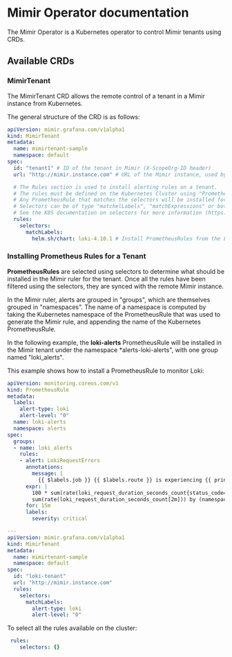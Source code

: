 # Mimir Operator documentation

The Mimir Operator is a Kubernetes operator to control Mimir tenants using CRDs.

## Available CRDs

### MimirTenant

The MimirTenant CRD allows the remote control of a tenant in a Mimir instance from Kubernetes.  


The general structure of the CRD is as follows:

```yaml
apiVersion: mimir.grafana.com/v1alpha1
kind: MimirTenant
metadata:
  name: mimirtenant-sample
  namespace: default
spec:
  id: "tenant1" # ID of the tenant in Mimir (X-ScopeOrg-ID header)
  url: "http://mimir.instance.com" # URL of the Mimir instance, used by the operator to connect and operate on the tenants

  # The Rules section is used to install alerting rules on a tenant. 
  # The rules must be defined on the Kubernetes Cluster using "PrometheusRules" from the PrometheusOperator (https://github.com/prometheus-operator/prometheus-operator)
  # Any PrometheusRule that matches the selectors will be installed for the tenant in Mimir
  # Selectors can be of type "matchelLabels", "matchExpressions" or both (requirements are ANDed).
  # See the K8S documentation on selectors for more information (https://kubernetes.io/docs/concepts/overview/working-with-objects/labels/).
  rules:
    selectors:
      matchLabels:
        helm.sh/chart: loki-4.10.1 # Install PrometheusRules from the Loki chart
```

### Installing Prometheus Rules for a Tenant

**PrometheusRules** are selected using selectors to determine what should be installed in the Mimir ruler for the tenant. Once all the rules have been filtered using the selectors, they are synced with the remote Mimir instance.

In the Mimir ruler, alerts are grouped in "groups", which are themselves grouped in "namespaces". The name of a namespace is computed by taking the Kubernetes namespace of the PrometheusRule that was used to generate the Mimir rule, and appending the name of the Kubernetes PrometheusRule.

In the following example, the **loki-alerts** PrometheusRule will be installed in the Mimir tenant under the namespace *alerts-loki-alerts", with one group named "loki_alerts".

This example shows how to install a PrometheusRule to monitor Loki:
```yaml
apiVersion: monitoring.coreos.com/v1
kind: PrometheusRule
metadata:
  labels:
    alert-type: loki
    alert-level: "0"
  name: loki-alerts
  namespace: alerts
spec:
  groups:
  - name: loki_alerts
    rules:
    - alert: LokiRequestErrors
      annotations:
        message: |
          {{ $labels.job }} {{ $labels.route }} is experiencing {{ printf "%.2f" $value }}% errors.
      expr: |
        100 * sum(rate(loki_request_duration_seconds_count{status_code=~"5"}[2m])) by (namespace, job, route) /
        sum(rate(loki_request_duration_seconds_count[2m])) by (namespace, job, route) > 10
      for: 15m
      labels:
        severity: critical

---
apiVersion: mimir.grafana.com/v1alpha1
kind: MimirTenant
metadata:
  name: mimirtenant-sample
  namespace: default
spec:
  id: "loki-tenant"
  url: "http://mimir.instance.com"
  rules:
    selectors:
      matchLabels:
        alert-type: loki
        alert-level: "0"
```

To select all the rules available on the cluster:
```yaml
 rules:
    selectors: {}
```